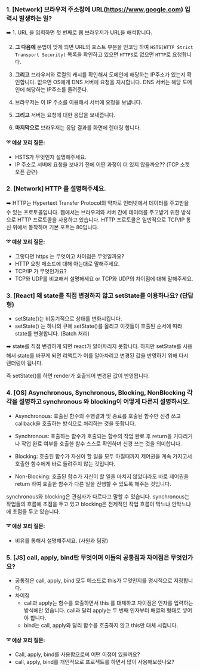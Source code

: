 ### 1. **[Network] 브라우저 주소창에 URL(https://www.google.com) 입력시 발생하는 일?**



➡️  1. URL 을 입력하면 첫 번째로 웹 브라우저가 URL을 해석합니다. 

2. **그 다음에** 문법이 맞게 되면 URL의 호스트 부분을 인코딩 하여 `HSTS(HTTP Strict Transport Security)` 목록을 확인하고 있으면 `HTTPS`로 없으면 `HTTP`로 요청합니다. 

3. **그리고** 브라우저와 로컬의 캐시를 확인해서 도메인에 해당하는 IP주소가 있는지 확인합니다. 없으면 OS에게 DNS 서버에 요청을 지시합니다. DNS 서버는 해당 도메인에 해당하는 IP주소를 돌려준다.

4. 브라우저는 이 IP 주소를 이용해서 서버에 요청을 보냅니다. 

5. **그리고** 서버는 요청에 대한 응답을 보내줍니다. 

6. **마지막으로** 브라우저는 응답 결과를 화면에 렌더링 합니다. 



#### ➰ **예상 꼬리 질문**:

-  HSTS가 무엇인지 설명해주세요.
- IP 주소로 서버에 요청을 보내기 전에 어떤 과정이 더 있지 않을까요?? (TCP 소켓 오픈 관련)





### 2. **[Network] HTTP 를 설명해주세요.**

➡️ HTTP는 Hypertext Transfer Protocol의 약자로 인터넷에서 데이터를 주고받을 수 있는 프로토콜입니다. 웹에서는 브라우저와 서버 간에 데이터를 주고받기 위한 방식으로 HTTP 프로토콜을 사용하고 있습니다. HTTP 프로토콜은 일반적으로 TCP/IP 통신 위에서 동작하며 기본 포트는 80입니다.





#### ➰ **예상 꼬리 질문**: 

- 그렇다면 https 는 무엇이고 차이점은 무엇일까요?
- HTTP 요청 메소드에 대해 아는대로 말해주세요.
- TCP/IP 가 무엇인가요?
- TCP와 UDP를 비교해서 설명해세요 or TCP와 UDP의 차이점에 대해 말해주세요.







### 3. **[React] 왜 state를 직접 변경하지 않고 setState를 이용하나요? (단답형)**

- setState()는 비동기적으로 상태를 변화시킵니다. 
- setState() 는 하나의 큐에 setState()를 올리고 이것들이 호출된 순서에 따라 state를 변경합니다. (Batch 처리)



➡️ state를 직접 변경하게 되면 react가 알아차리지 못합니다. 하지만 setState를 사용해서 state를 바꾸게 되면 리액트가 이를 알아차리고 변경된 값을 반영하기 위해 다시 렌더링이 됩니다. 

즉 setState()를 하면 render가 호출되어 변경된 값이 반영됩니다. 







### 4. **[OS] Asynchronous, Synchronous, Blocking, NonBlocking** **각각을 설명하고 synchronous 와 blocking이 어떻게 다른지 설명하시오.**


- Asynchronous:  호출된 함수의 수행결과 및 종료를 호출된 함수만 신경 쓰고 callback을 호출하는 방식으로 처리하는 것을 뜻합니다.

- Synchronous: 호출하는 함수가 호출되는 함수의 작업 완료 후 return을 기다리거나 작업 완료 여부를 호출한 함수 스스로 확인하며 신경 쓰는 것을 의미합니다. 

- Blocking: 호출된 함수가 자신이 할 일을 모두 마칠때까지 제어권을 계속 가지고서 호출한 함수에게 바로 돌려주지 않는 것입니다. 
- Non-Blocking: 호출된 함수가 자신이 할 일을 마치지 않았더라도 바로 제어권을 return 하여 호출한 함수가 다른 일을 진행할 수 있도록 해주는 것입니다. 



synchronous와 blocking은 관심사가 다르다고 말할 수 있습니다. synchronous는 작업들의 흐름에 초점을 두고 있고 blocking은 전제적인 작업 흐름이 막느냐 안막느냐에 초점을 두고 있습니다. 



#### ➰ **예상 꼬리 질문**: 

- 비유를 통해서 설명해주세요. (사원과 팀장)







### 5. **[JS] call, apply, bind란 무엇이며 이들의 공통점과 차이점은 무엇인가요?**

- 공통점은 call, apply, bind  모두 메소드로 this가 무엇인지를 명시적으로 지정합니다.
- 차이점
  - call과 apply는 함수를 호출하면서 this 를 대체하고 차이점은 인자를 입력하는 방식에만 있습니다. call과 달리 apply는 두 번째 인자부터 배열의 형태로 넣어야 합니다.  
  - bind는 call, apply와 달리 함수를 호출하지 않고 this만 대체 시킵니다. 



#### ➰ **예상 꼬리 질문**: 

- Call, apply, bind를 사용함으로써 어떤 이점이 있을까요?
- call, apply, bind를 개인적으로 프로젝트를 하면서 많이 사용해보셨나요?